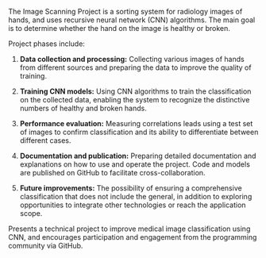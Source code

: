 The Image Scanning Project is a sorting system for radiology images of hands, and uses recursive neural network (CNN) algorithms. The main goal is to determine whether the hand on the image is healthy or broken.

Project phases include:
1. **Data collection and processing:**
     Collecting various images of hands from different sources and preparing the data to improve the quality of training.

2. **Training CNN models:**
     Using CNN algorithms to train the classification on the collected data, enabling the system to recognize the distinctive numbers of healthy and broken hands.

3. **Performance evaluation:**
     Measuring correlations leads using a test set of images to confirm classification and its ability to differentiate between different cases.

4. **Documentation and publication:**
     Preparing detailed documentation and explanations on how to use and operate the project. Code and models are published on GitHub to facilitate cross-collaboration.

5. **Future improvements:**
     The possibility of ensuring a comprehensive classification that does not include the general, in addition to exploring opportunities to integrate other technologies or reach the application scope.

Presents a technical project to improve medical image classification using CNN, and encourages participation and engagement from the programming community via GitHub.
